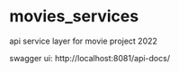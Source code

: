 # movies_services

api service layer for movie project 2022

swagger ui: http://localhost:8081/api-docs/
